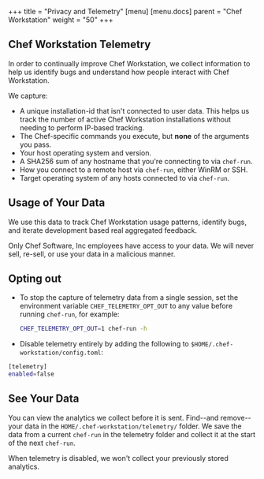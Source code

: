 +++
title = "Privacy and Telemetry"
[menu]
  [menu.docs]
    parent = "Chef Workstation"
    weight = "50"
+++

## Chef Workstation Telemetry

In order to continually improve Chef Workstation, we collect information to help us identify bugs and understand how people interact with Chef Workstation.

We capture:

* A unique installation-id that isn't connected to user data. This helps us track the number of active Chef Workstation installations without needing to perform IP-based tracking.
* The Chef-specific commands you execute, but **none** of the arguments you pass.
* Your host operating system and version.
* A SHA256 sum of any hostname that you're connecting to via `chef-run`.
* How you connect to a remote host via `chef-run`, either WinRM or SSH.
* Target operating system of any hosts connected to via `chef-run`.

## Usage of Your Data

We use this data to track Chef Workstation usage patterns, identify bugs, and iterate development based real aggregated feedback.

Only Chef Software, Inc employees have access to your data.
We will never sell, re-sell, or use your data in a malicious manner.

## Opting out

* To stop the capture of telemetry data from a single session, set the environment variable `CHEF_TELEMETRY_OPT_OUT` to any value before running `chef-run`, for example:

  ```bash
  CHEF_TELEMETRY_OPT_OUT=1 chef-run -h
  ```

* Disable telemetry entirely by adding the following to `$HOME/.chef-workstation/config.toml`:

```bash
[telemetry]
enabled=false
```

## See Your Data

You can view the analytics we collect before it is sent.
Find--and remove--your data in the `HOME/.chef-workstation/telemetry/` folder.
We save the data from a current `chef-run` in the telemetry folder and collect it at the start of the next `chef-run`.

When telemetry is disabled, we won't collect your previously stored analytics.
